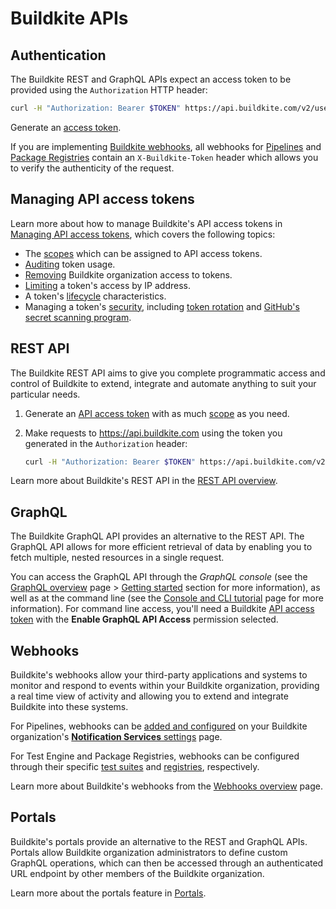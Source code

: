 # Buildkite APIs

## Authentication

The Buildkite REST and GraphQL APIs expect an access token to be provided using the `Authorization` HTTP header:

```bash
curl -H "Authorization: Bearer $TOKEN" https://api.buildkite.com/v2/user
```

Generate an [access token](https://buildkite.com/user/api-access-tokens).

If you are implementing [Buildkite webhooks](#webhooks), all webhooks for [Pipelines](/docs/apis/webhooks/pipelines#http-headers) and [Package Registries](/docs/apis/webhooks/package-registries#http-headers) contain an `X-Buildkite-Token` header which allows you to verify the authenticity of the request.

## Managing API access tokens

Learn more about how to manage Buildkite's API access tokens in [Managing API access tokens](/docs/apis/managing-api-tokens), which covers the following topics:

- The [scopes](/docs/apis/managing-api-tokens#token-scopes) which can be assigned to API access tokens.
- [Auditing](/docs/apis/managing-api-tokens#auditing-tokens) token usage.
- [Removing](/docs/apis/managing-api-tokens#removing-an-organization-from-a-token) Buildkite organization access to tokens.
- [Limiting](/docs/apis/managing-api-tokens#limiting-api-access-by-ip-address) a token's access by IP address.
- A token's [lifecycle](/docs/apis/managing-api-tokens#api-token-lifecycle) characteristics.
- Managing a token's [security](/docs/apis/managing-api-tokens#api-token-security), including [token rotation](/docs/apis/managing-api-tokens#api-token-security-rotation) and [GitHub's secret scanning program](/docs/apis/managing-api-tokens#api-token-security-github-secret-scanning-program).

## REST API

The Buildkite REST API aims to give you complete programmatic access and control of Buildkite to extend, integrate and automate anything to suit your particular needs.

1. Generate an [API access token](https://buildkite.com/user/api-access-tokens) with as much [scope](/docs/apis/managing-api-tokens#token-scopes) as you need.
2. Make requests to https://api.buildkite.com using the token you generated in the `Authorization` header:

    ```bash
    curl -H "Authorization: Bearer $TOKEN" https://api.buildkite.com/v2/user
    ```

Learn more about Buildkite's REST API in the [REST API overview](/docs/apis/rest-api).

## GraphQL

The Buildkite GraphQL API provides an alternative to the REST API. The GraphQL API allows for more efficient retrieval of data by enabling you to fetch multiple, nested resources in a single request.

You can access the GraphQL API through the _GraphQL console_ (see the [GraphQL overview](/docs/apis/graphql-api) page > [Getting started](/docs/apis/graphql-api#getting-started) section for more information), as well as at the command line (see the [Console and CLI tutorial](/docs/apis/graphql/graphql-tutorial) page for more information). For command line access, you'll need a Buildkite [API access token](https://buildkite.com/user/api-access-tokens) with the **Enable GraphQL API Access** permission selected.

## Webhooks

Buildkite's webhooks allow your third-party applications and systems to monitor and respond to events within your Buildkite organization, providing a real time view of activity and allowing you to extend and integrate Buildkite into these systems.

For Pipelines, webhooks can be [added and configured](/docs/apis/webhooks/pipelines#add-a-webhook) on your Buildkite organization's [**Notification Services** settings](https://buildkite.com/organizations/-/services) page.

For Test Engine and Package Registries, webhooks can be configured through their specific [test suites](/docs/apis/webhooks/test-engine#add-a-webhook) and [registries](/docs/apis/webhooks/package-registries#add-a-webhook), respectively.

Learn more about Buildkite's webhooks from the [Webhooks overview](/docs/apis/webhooks) page.

## Portals

Buildkite's portals provide an alternative to the REST and GraphQL APIs. Portals allow Buildkite organization administrators to define custom GraphQL operations, which can then be accessed through an authenticated URL endpoint by other members of the Buildkite organization.

Learn more about the portals feature in [Portals](/docs/apis/portals).
